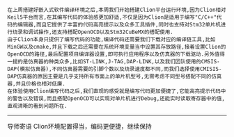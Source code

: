 	在上周搭建好嵌入式软件编译环境之后,本周我们开始搭建Clion平台运行环境,因为Clion相对Keil5平台而言,在其编写代码的体验感更加舒适,不仅是因为Clion是适用于编写"C/C++"代码的编辑器,而且它提供了丰富的代码高亮提示以及众多工具插件,同时也支持对Stm32单片机进行烧录和调试操作,还支持搭配OpenOCD以及Stm32CuBeMX的搭配使用.
	由于Clion本身只提供了编写代码的功能,编译代码还需要我们下载对应的编译链工具,比如MinGW以及cmake,并且下载之后还需要在系统环境变量当中设置其存放路径,接着设置Clion的OpenOCD的路径,最后配置项目编译器设置,即可执行应用程序以及仿真器的下载驱动.另外值得一提的是仿真器的种类众多,比如ST-LINK,J-TAG,DAP-LINK,以及我们团队使用的CMSIS-DAP(模拟仿真器),不同仿真器需要的引脚个数以及烧录速度都不同,而我们选择使用CMISIS-DAP仿真器的原因主要是几乎支持所有市面上的单片机型号,无需考虑不同型号搭配不同的仿真器,并且价格也相对低廉.
	在体验使用Clion编写代码之后,我们直观的感受就是编写代码更加便捷了,它能高亮提示代码中的警告以及错误,而且搭配OpenOCD可以实现对单片机进行Debug,还能实时读取寄存器中的值,直观清晰的看到问题所在.          

---
导师寄语
Clion环境配置得当，编码更便捷，继续保持